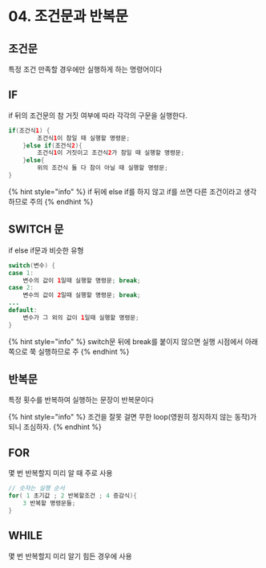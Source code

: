 # 04. 조건문과 반복문

## 조건문

특정 조건 만족할 경우에만 실행하게 하는 명령어이다

## IF

if 뒤의 조건문의 참 거짓 여부에 따라 각각의 구문을 실행한다.

```java
if(조건식1) {
		조건식1이 참일 때 실행할 명령문;
	}else if(조건식2){
		조건식1이 거짓이고 조건식2가 참일 때 실행할 명령문;
	}else{
		위의 조건식 둘 다 참이 아닐 때 실행할 명령문;
}

```

{% hint style="info" %}
if 뒤에 else if를 하지 않고 if를 쓰면 다른 조건이라고 생각하므로 주의
{% endhint %}

## SWITCH 문

if else if문과 비슷한 유형

```java
switch(변수) {
case 1:
    변수의 값이 1일때 실행할 명령문; break;
case 2:
    변수의 값이 2일때 실행할 명령문; break;
...
default:
    변수가 그 외의 값이 1일때 실행할 명령문;
}
```

{% hint style="info" %}
switch문 뒤에 break를 붙이지 않으면 실행 시점에서 아래쪽으로 쭉 실행하므로 주
{% endhint %}

## 반복문

 특정 횟수를 반복하여 실행하는 문장이 반복문이다

{% hint style="info" %}
조건을 잘못 걸면 무한 loop\(영원히 정지하지 않는 동작\)가 되니 조심하자.
{% endhint %}

## FOR

몇 번 반복할지 미리 알 때 주로 사용

```java
// 숫자는 실행 순서
for( 1 초기값 ; 2 반복할조건 ; 4 증감식){
    3 반복할 명령문들;
}


```

## WHILE

몇 번 반복할지 미리 알기 힘든 경우에 사용

```java

```

